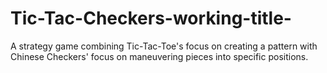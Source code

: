 # Tic-Tac-Checkers-working-title-
A strategy game combining Tic-Tac-Toe's focus on creating a pattern with Chinese Checkers' focus on maneuvering pieces into specific positions.
